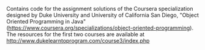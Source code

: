 Contains code for the assignment solutions of the Coursera specialization designed by Duke University and University of California San Diego, "Object Oriented Programming in Java" (https://www.coursera.org/specializations/object-oriented-programming).
The resources for the first two courses are available at http://www.dukelearntoprogram.com/course3/index.php
